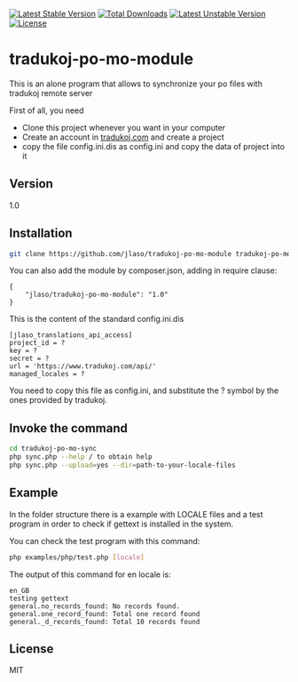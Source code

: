 [![Latest Stable Version](https://poser.pugx.org/jlaso/tradukoj-po-mo-module/v/stable.svg)](https://packagist.org/packages/jlaso/tradukoj-po-mo-module) [![Total Downloads](https://poser.pugx.org/jlaso/tradukoj-po-mo-module/downloads.svg)](https://packagist.org/packages/jlaso/tradukoj-po-mo-module) [![Latest Unstable Version](https://poser.pugx.org/jlaso/tradukoj-po-mo-module/v/unstable.svg)](https://packagist.org/packages/jlaso/tradukoj-po-mo-module) [![License](https://poser.pugx.org/jlaso/tradukoj-po-mo-module/license.svg)](https://packagist.org/packages/jlaso/tradukoj-po-mo-module)


tradukoj-po-mo-module
=====================


This is an alone program that allows to synchronize your po files with tradukoj remote server

First of all, you need

  - Clone this project whenever you want in your computer
  - Create an account in [tradukoj.com](https://www.tradukoj.com) and create a project
  - copy the file config.ini.dis as config.ini and copy the data of project into it

Version
----

1.0


Installation
--------------

```sh
git clone https://github.com/jlaso/tradukoj-po-mo-module tradukoj-po-mo-sync
```

You can also add the module by composer.json, adding in require clause:
```
{
    "jlaso/tradukoj-po-mo-module": "1.0"
}
```


This is the content of the standard config.ini.dis

```
[jlaso_translations_api_access]
project_id = ?
key = ?
secret = ?
url = 'https://www.tradukoj.com/api/'
managed_locales = ?
```

You need to copy this file as config.ini, and substitute the ? symbol by the ones provided by tradukoj.

Invoke the command
------------------

```sh
cd tradukoj-po-mo-sync
php sync.php --help / to obtain help
php sync.php --upload=yes --dir=path-to-your-locale-files
```

Example
-------

In the folder structure there is a example with LOCALE files and a test program in order to check if gettext is installed in the system.

You can check the test program with this command:
```sh
php examples/php/test.php [locale]
```

The output of this command for en locale is:
```
en_GB
testing gettext
general.no_records_found: No records found.
general.one_record_found: Total one record found
general._d_records_found: Total 10 records found
```

License
----

MIT



